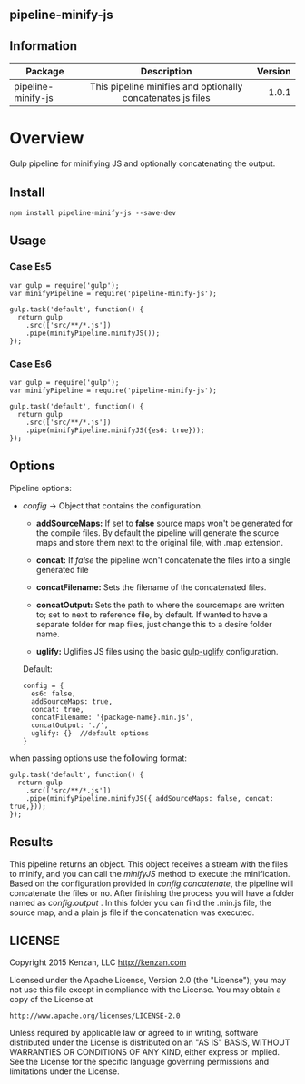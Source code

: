 ## pipeline-minify-js


## Information

| Package       | Description   | Version|
| ------------- |:-------------:| -----:|
| pipeline-minify-js| This pipeline minifies and optionally concatenates js files | 1.0.1 |

# Overview

Gulp pipeline for minifiying JS and optionally concatenating the output.

## Install

`npm install pipeline-minify-js --save-dev`

## Usage

### Case Es5

```
var gulp = require('gulp');
var minifyPipeline = require('pipeline-minify-js');

gulp.task('default', function() {
  return gulp
    .src(['src/**/*.js'])
    .pipe(minifyPipeline.minifyJS());
});

```

### Case Es6

``` 
var gulp = require('gulp');
var minifyPipeline = require('pipeline-minify-js');

gulp.task('default', function() {
  return gulp
    .src(['src/**/*.js'])
    .pipe(minifyPipeline.minifyJS({es6: true}));
});
```

## Options

Pipeline options:
* _config_ -> Object that contains the configuration.

  * __addSourceMaps:__ If set to __false__ source maps won't be generated for the compile files. By default the pipeline will generate the source maps and store them next to the original file, with .map extension.
  
  * __concat:__ If _false_ the pipeline won't concatenate the files into a single generated file

  * __concatFilename:__ Sets the filename of the concatenated files.
    
  * __concatOutput:__ Sets the path to where the sourcemaps are written to; set to next to reference file, by default. If wanted to have a separate folder for map files, just change this to a desire folder name.
    
  * __uglify:__ Uglifies JS files using the basic [gulp-uglify](https://www.npmjs.com/package/gulp-uglify) configuration.
    


  Default:
  
  ``` 
  config = {
  	es6: false,
    addSourceMaps: true,
    concat: true,
    concatFilename: '{package-name}.min.js',
    concatOutput: './',
    uglify: {}  //default options
  }
  
  ```  
  
when passing options use the following format:

```
gulp.task('default', function() {
  return gulp
    .src(['src/**/*.js'])
    .pipe(minifyPipeline.minifyJS({ addSourceMaps: false, concat: true,}));
});

```

## Results

This pipeline returns an object. This object receives a stream with the files to minify, and you can call the _minifyJS_ method to execute the minification. Based on the configuration provided in _config.concatenate_, the pipeline will concatenate the files or no. After finishing the process you will have a folder named as _config.output_ . In this folder you can find the .min.js file, the source map, and a plain js file if the concatenation was executed.


## LICENSE
Copyright 2015 Kenzan, LLC <http://kenzan.com>

Licensed under the Apache License, Version 2.0 (the "License");
you may not use this file except in compliance with the License.
You may obtain a copy of the License at

    http://www.apache.org/licenses/LICENSE-2.0

Unless required by applicable law or agreed to in writing, software
distributed under the License is distributed on an "AS IS" BASIS,
WITHOUT WARRANTIES OR CONDITIONS OF ANY KIND, either express or implied.
See the License for the specific language governing permissions and
limitations under the License.
